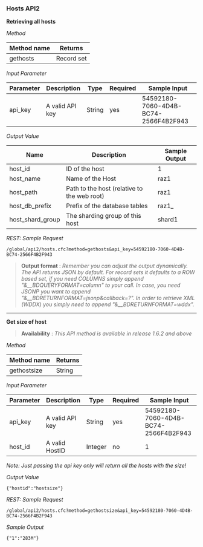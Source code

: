 ### Hosts API2

**Retrieving all hosts**
	
*Method*

|Method name|Returns|
|-----------|-------|
|gethosts|Record set|

*Input Parameter*

|Parameter|Description|Type|Required|Sample Input|
|---------|-----------|----|--------|------------|
|api_key|A valid API key|String|yes|54592180-7060-4D4B-BC74-2566F4B2F943|


*Output Value*

|Name|Description|Sample Output|
|----|-----------|-------------|
|host_id|ID of the host|1|
|host_name|Name of the Host|raz1|
|host_path|Path to the host (relative to the web root)|raz1|
|host_db_prefix|Prefix of the database tables|raz1_|
|host_shard_group|The sharding group of this host|shard1|

*REST: Sample Request*

```
/global/api2/hosts.cfc?method=gethosts&api_key=54592180-7060-4D4B-BC74-2566F4B2F943		
```

> **Output format** : *Remember you can adjust the output dynamically. The API returns JSON by default. For record sets it defaults to a ROW based set, if you need COLUMNS simply append "&__BDQUERYFORMAT=column" to your call. In case, you need JSONP you want to append "&__BDRETURNFORMAT=jsonp&callback=?". In order to retrieve XML (WDDX) you simply need to append "&__BDRETURNFORMAT=wddx".*

___

**Get size of host**

> **Availability** : *This API method is available in release 1.6.2 and above*

*Method*

|Method name|Returns|
|-----------|-------|
|gethostsize|String|

*Input Parameter*

|Parameter|Description|Type|Required|Sample Input|
|---------|-----------|----|--------|------------|
|api_key|A valid API key|String|yes|54592180-7060-4D4B-BC74-2566F4B2F943|
|host_id|A valid HostID|Integer|no|1|

*Note: Just passing the api key only will return all the hosts with the size!*

*Output Value*

```
{"hostid":"hostsize"}
```

*REST: Sample Request*

```
/global/api2/hosts.cfc?method=gethostsize&api_key=54592180-7060-4D4B-BC74-2566F4B2F943
```

*Sample Output*

```
{"1":"283M"}
```
